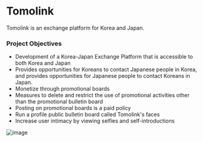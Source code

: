 # Tomolink
Tomolink is an exchange platform for Korea and Japan. 

### Project Objectives
- Development of a Korea-Japan Exchange Platform that is accessible to both Korea and Japan
- Provides opportunities for Koreans to contact Japanese people in Korea, and provides opportunities for Japanese people to contact Koreans in Japan.
- Monetize through promotional boards
- Measures to delete and restrict the use of promotional activities other than the promotional bulletin board
- Posting on promotional boards is a paid policy
- Run a profile public bulletin board called Tomolink's faces
- Increase user intimacy by viewing selfies and self-introductions   
  
  
![image](https://github.com/LimHyunJune/tomolink/assets/48524793/ed1812b1-6dcf-430a-acd0-6dc8b641e49d)
